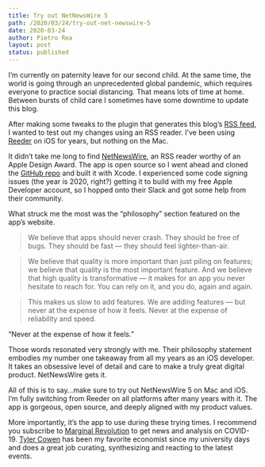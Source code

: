 ```yaml
---
title: Try out NetNewsWire 5
path: /2020/03/24/try-out-net-newswire-5
date: 2020-03-24
author: Pietro Rea
layout: post
status: published
---
```


I’m currently on paternity leave for our second child. At the same time, the world is going through an unprecedented global pandemic, which requires everyone to practice social distancing. That means lots of time at home. Between bursts of child care I sometimes have some downtime to update this blog.

After making some tweaks to the plugin that generates this blog’s [RSS feed][1], I wanted to test out my changes using an RSS reader. I’ve been using [Reeder][2] on iOS for years, but nothing on the Mac. 

It didn’t take me long to find [NetNewsWire][3], an RSS reader worthy of an Apple Design Award. The app is open source so I went ahead and cloned the [GitHub repo][4] and built it with Xcode. I experienced some code signing issues (the year is 2020, right?) getting it to build with my free Apple Developer account, so I hopped onto their Slack and got some help from their community.

What struck me the most was the “philosophy” section featured on the app’s website.

> We believe that apps should never crash. They should be free of bugs. They should be fast — they should feel lighter-than-air.

> We believe that quality is more important than just piling on features; we believe that quality is the most important feature. And we believe that high quality is transformative — it makes for an app you never hesitate to reach for. You can rely on it, and you do, again and again.

> This makes us slow to add features. We are adding features — but never at the expense of how it feels. Never at the expense of reliability and speed.

“Never at the expense of how it feels.”

Those words resonated very strongly with me. Their philosophy statement embodies my number one takeaway from all my years as an iOS developer. It takes an obsessive level of detail and care to make a truly great digital product. NetNewsWire gets it. 

All of this is to say…make sure to try out NetNewsWire 5 on Mac and iOS. I’m fully switching from Reeder on all platforms after many years with it. The app is gorgeous, open source, and deeply aligned with my product values.  

More importantly, it’s the app to use during these trying times. I recommend you subscribe to [Marginal Revolution][5] to get news and analysis on COVID-19. [Tyler Cowen][6] has been my favorite economist since my university days and does a great job curating, synthesizing and reacting to the latest events.

[1]:	https://pietrorea.com/rss.xml
[2]:	https://reederapp.com/
[3]:	https://ranchero.com/netnewswire/
[4]:	https://github.com/Ranchero-Software/NetNewsWire
[5]:	https://marginalrevolution.com
[6]:	https://en.wikipedia.org/wiki/Tyler_Cowen